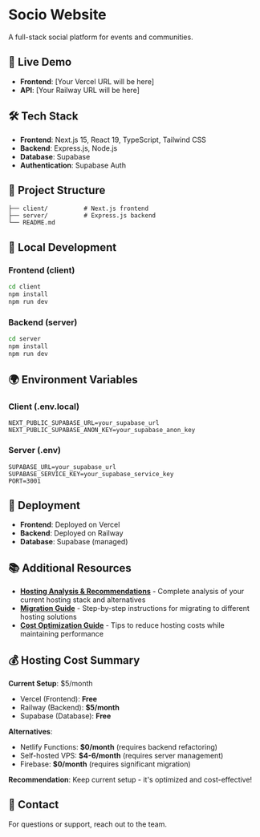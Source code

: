 # Socio Website

A full-stack social platform for events and communities.

## 🚀 Live Demo
- **Frontend**: [Your Vercel URL will be here]
- **API**: [Your Railway URL will be here]

## 🛠️ Tech Stack
- **Frontend**: Next.js 15, React 19, TypeScript, Tailwind CSS
- **Backend**: Express.js, Node.js
- **Database**: Supabase
- **Authentication**: Supabase Auth

## 📁 Project Structure
```
├── client/          # Next.js frontend
├── server/          # Express.js backend
└── README.md
```

## 🔧 Local Development

### Frontend (client)
```bash
cd client
npm install
npm run dev
```

### Backend (server)
```bash
cd server
npm install
npm run dev
```

## 🌍 Environment Variables

### Client (.env.local)
```
NEXT_PUBLIC_SUPABASE_URL=your_supabase_url
NEXT_PUBLIC_SUPABASE_ANON_KEY=your_supabase_anon_key
```

### Server (.env)
```
SUPABASE_URL=your_supabase_url
SUPABASE_SERVICE_KEY=your_supabase_service_key
PORT=3001
```

## 🚀 Deployment

- **Frontend**: Deployed on Vercel
- **Backend**: Deployed on Railway
- **Database**: Supabase (managed)

## 📚 Additional Resources

- **[Hosting Analysis & Recommendations](./HOSTING_ANALYSIS.md)** - Complete analysis of your current hosting stack and alternatives
- **[Migration Guide](./MIGRATION_GUIDE.md)** - Step-by-step instructions for migrating to different hosting solutions
- **[Cost Optimization Guide](./COST_OPTIMIZATION.md)** - Tips to reduce hosting costs while maintaining performance

## 💰 Hosting Cost Summary

**Current Setup**: $5/month
- Vercel (Frontend): **Free**
- Railway (Backend): **$5/month** 
- Supabase (Database): **Free**

**Alternatives**:
- Netlify Functions: **$0/month** (requires backend refactoring)
- Self-hosted VPS: **$4-6/month** (requires server management)
- Firebase: **$0/month** (requires significant migration)

**Recommendation**: Keep current setup - it's optimized and cost-effective!

## 📧 Contact
For questions or support, reach out to the team.